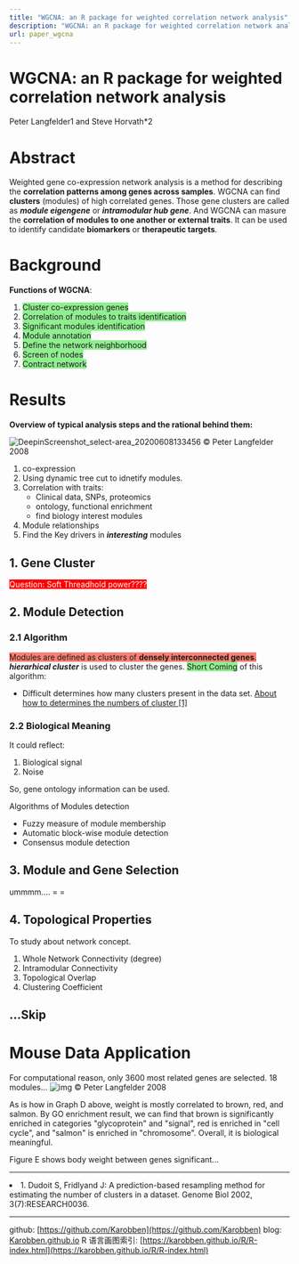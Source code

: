 ```yaml
---
title: "WGCNA: an R package for weighted correlation network analysis"
description: "WGCNA: an R package for weighted correlation network analysis"
url: paper_wgcna
---
```


# WGCNA: an R package for weighted correlation network analysis

Peter Langfelder1 and Steve Horvath*2

# Abstract
Weighted gene co-expression network analysis is a method for describing the **correlation patterns among genes across samples**.
WGCNA can find **clusters** (modules) of high correlated genes.
Those gene clusters are called as ***module eigengene*** or ***intramodular hub gene***.
And WGCNA can masure the **correlation of modules to one another or external traits**.
It can be used to identify candidate **biomarkers** or **therapeutic targets**.

# Background
**Functions of WGCNA**:
1. <span style="background:lightgreen">Cluster co-expression genes</span>
2. <span style="background:lightgreen">Correlation of modules to traits identification</span>
3. <span style="background:lightgreen">Significant modules identification</span>
4. <span style="background:lightgreen">Module annotation</span>
5. <span style="background:lightgreen">Define the network neighborhood</span>
6. <span style="background:lightgreen">Screen of nodes</span>
7. <span style="background:lightgreen">Contract network</span>

# Results

**Overview of typical analysis steps and the rational behind them:**

![DeepinScreenshot_select-area_20200608133456](https://i.loli.net/2020/06/08/UWBD5CLEcsvd6Fl.png)
© Peter Langfelder 2008

1. co-expression
2. Using dynamic tree cut to idnetify modules.
3. Correlation with traits:
    - Clinical data, SNPs, proteomics
    - ontology, functional enrichment
    - find biology interest modules
4. Module relationships
5. Find the Key drivers in ***interesting*** modules

## 1. Gene Cluster
<span style="background:red;color:white">Question: Soft Threadhold power????</span>
## 2. Module Detection

### 2.1 Algorithm
<span style="background:salmon">Modules are defined as clusters of **densely interconnected genes**.</span>
***hierarhical cluster*** is used to cluster the genes.
<span style="background:lightgreen">Short Coming</span> of this algorithm:
 - Difficult determines how many clusters present in the data set.
 [About how to determines the numbers of cluster [1]](#paper1)

### 2.2 Biological Meaning
It could reflect:
  1. Biological signal
  2. Noise

So, gene ontology information can be used.

Algorithms of Modules detection
- Fuzzy measure of module membership
- Automatic block-wise module detection
- Consensus module detection

## 3. Module and Gene Selection
ummmm....
 = =

## 4. Topological Properties

To study about network concept.
1. Whole Network Connectivity (degree)
2. Intramodular Connectivity
3. Topological Overlap
4. Clustering Coefficient

## ...Skip

# Mouse Data Application
For computational reason, only 3600 most related genes are selected.
18 modules...
![img](https://media.springernature.com/full/springer-static/image/art%3A10.1186%2F1471-2105-9-559/MediaObjects/12859_2008_Article_2544_Fig4_HTML.jpg?as=webp)
© Peter Langfelder 2008

As is how in Graph D above, weight is mostly correlated to brown, red, and salmon.
By GO enrichment result, we can find that brown is significantly enriched in categories "glycoprotein" and "signal", red is enriched in "cell cycle", and "salmon" is enriched in "chromosome". Overall, it is biological meaningful.

Figure E shows body weight between genes significant...


























 ---
 <li id="paper1">1. Dudoit S, Fridlyand J: A prediction-based resampling method for estimating the number of clusters in a dataset. Genome Biol 2002, 3(7):RESEARCH0036.

 ---
 github: [https://github.com/Karobben](https://github.com/Karobben)
 blog: [Karobben.github.io](http://Karobben.github.io)
 R 语言画图索引: [https://karobben.github.io/R/R-index.html](https://karobben.github.io/R/R-index.html)
